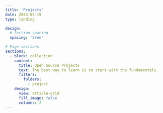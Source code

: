 ```yaml
---
title: 'Projects'
date: 2024-05-19
type: landing

design:
  # Section spacing
  spacing: '5rem'

# Page sections
sections:
  - block: collection
    content:
      title: Open Source Projects
      text: The best way to learn is to start with the fundamentals.
      filters:
        folders:
          - project
    design:
      view: article-grid
      fill_image: false
      columns: 2
---
```

